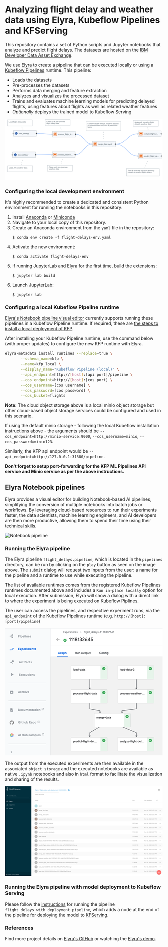 # Analyzing flight delay and weather data using Elyra, Kubeflow Pipelines and KFServing

This repository contains a set of Python scripts and Jupyter notebooks that analyze and predict flight delays. The datasets are hosted on the [IBM Developer Data Asset Exchange](https://ibm.biz/data-exchange).

We use [Elyra](https://github.com/elyra-ai/elyra) to create a pipeline that can be executed locally or using a [Kubeflow Pipelines](https://www.kubeflow.org/docs/pipelines/overview/pipelines-overview/) runtime. This pipeline:

* Loads the datasets
* Pre-processes the datasets
* Performs data merging and feature extraction
* Analyzes and visualizes the processed dataset
* Trains and evaluates machine learning models for predicting delayed flights, using features about flights as well as related weather features
* _Optionally_ deploys the trained model to Kubeflow Serving

![Flight Delays Pipeline](docs/source/images/flight-delays-pipeline.png)

### Configuring the local development environment

It's highly recommended to create a dedicated and consistent Python environment for running the notebooks in this repository:

1. Install [Anaconda](https://docs.anaconda.com/anaconda/install/)
   or [Miniconda](https://docs.conda.io/en/latest/miniconda.html)
1. Navigate to your local copy of this repository.
1. Create an Anaconda environment from the `yaml` file in the repository:
    ```console
    $ conda env create -f flight-delays-env.yaml
    ```
1. Activate the new environment:
    ```console
    $ conda activate flight-delays-env
    ```
1. If running JupyterLab and Elyra for the first time, build the extensions:
    ```console
    $ jupyter lab build
    ```
1. Launch JupyterLab:
    ```console
    $ jupyter lab
    ```

### Configuring a local Kubeflow Pipeline runtime

[Elyra's Notebook pipeline visual editor](https://elyra.readthedocs.io/en/latest/getting_started/overview.html#notebook-pipelines-visual-editor)
currently supports running these pipelines in a Kubeflow Pipeline runtime.  If required, these are
[the steps to install a local deployment of KFP](https://elyra.readthedocs.io/en/latest/recipes/deploying-kubeflow-locally-for-dev.html).

After installing your Kubeflow Pipeline runtime, use the command below (with proper updates) to configure the new
KFP runtime with Elyra.

```bash
elyra-metadata install runtimes --replace=true \
       --schema_name=kfp \
       --name=kfp_local \
       --display_name="Kubeflow Pipeline (local)" \
       --api_endpoint=http://[host]:[api port]/pipeline \
       --cos_endpoint=http://[host]:[cos port] \
       --cos_username=[cos username] \
       --cos_password=[cos password] \
       --cos_bucket=flights
```

**Note:** The cloud object storage above is a local minio object storage but other cloud-based object storage services could be configured and used in this scenario.

If using the default minio storage - following the local Kubeflow installation instructions above - the arguments should be `--cos_endpoint=http://minio-service:9000`, `--cos_username=minio`, `--cos_password=minio123`.

Similarly, the KFP api endpoint would be `--api_endpoint=http://127.0.0.1:31380/pipeline`.

**Don't forget to setup port-forwarding for the KFP ML Pipelines API service and Minio service as per the above instructions.**

## Elyra Notebook pipelines

Elyra provides a visual editor for building Notebook-based AI pipelines, simplifying the conversion of 
multiple notebooks into batch jobs or workflows. By leveraging cloud-based resources to run their 
experiments faster, the data scientists, machine learning engineers, and AI developers are then more productive,
allowing them to spend their time using their technical skills.

![Notebook pipeline](https://raw.githubusercontent.com/elyra-ai/community/master/resources/blog-announcement/elyra-pipelines.gif)

### Running the Elyra pipeline

The Elyra pipeline `flight_delays.pipeline`, which is located in the `pipelines` directory, can be run by clicking
on the `play` button as seen on the image above. The `submit` dialog will request two inputs from the user: a name 
for the pipeline and a runtime to use while executing the pipeline.

The list of available runtimes comes from the registered Kubeflow Pipelines runtimes documented above and includes a `Run in-place locally` option for local execution. After submission, Elyra will show a dialog with a direct link to where the experiment is being executed on Kubeflow Piplines.

The user can access the pipelines, and respective experiment runs, via the `api_endpoint` of the Kubeflow Pipelines
runtime (e.g. `http://[host]:[port]/pipeline`)

![Pipeline experiment run](docs/source/images/kfp-experiment.png)

The output from the executed experiments are then available in the associated `object storage`
and the executed notebooks are available as native `.ipynb` notebooks and also in `html` format
to facilitate the visualization and sharing of the results.

![Pipeline experiment results in object storage](docs/source/images/object-storage-results.png)


### Running the Elyra pipeline with model deployment to Kubeflow Serving

Please follow the [instructions](kfserving.md) for running the pipeline `flight_delays_with_deployment.pipeline`, which adds a node at the end of the pipeline for deploying the model to [KFServing](https://www.kubeflow.org/docs/components/serving/kfserving/).

### References

Find more project details on [Elyra's GitHub](https://github.com/elyra-ai/elyra) or watching the
[Elyra's demo](https://www.youtube.com/watch?v=Nj0yga6T4U8).